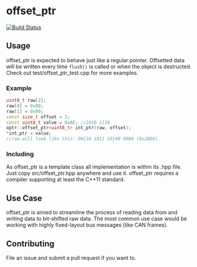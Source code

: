 # offset_ptr

[![Build Status](https://travis-ci.com/tmattha/offset_ptr.svg?token=so1zazHeqvKVsxzCcNb7&branch=master)](https://travis-ci.com/tmattha/offset_ptr)

## Usage
offset_ptr is expected to behave just like a regular pointer. Offsetted data will be written every time `flush()` is called or when the object is destructed. Check out test/offset_ptr_test.cpp for more examples.

### Example
```cpp
uint8_t raw[2];
raw[0] = 0x00;
raw[1] = 0x00;
const size_t offset = 2;
const uint8_t value = 0xAE; //1010 1110
optr::offset_ptr<uint8_t> int_ptr(raw, offset);
*int_ptr = value;
//raw will look like this: 00{10 1011 10}00 0000 (0x2B80).
```
### Including
As offset_ptr is a template class all implementation is within its .hpp file. Just copy src/offset_ptr.hpp anywhere and use it. offset_ptr requires a compiler supporting at least the C++11 standard.

## Use Case
offset_ptr is aimed to streamline the process of reading data from and writing data to bit-shifted raw data. The most common use case would be working with highly fixed-layout bus messages (like CAN frames).

## Contributing
File an issue and submit a pull request if you want to.
